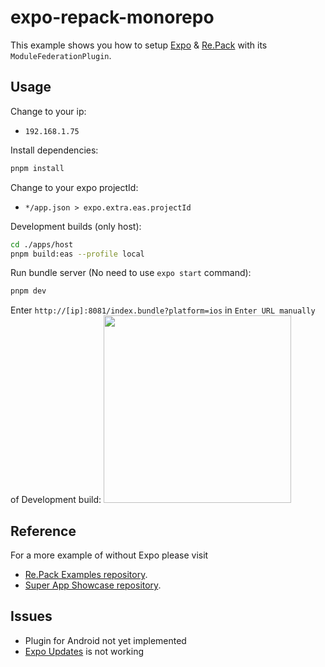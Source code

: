 # expo-repack-monorepo

This example shows you how to setup [Expo](https://github.com/expo/expo) & [Re.Pack](https://github.com/callstack/repack) with its `ModuleFederationPlugin`.


## Usage

Change to your ip:
- `192.168.1.75`

Install dependencies:

```bash
pnpm install
```

Change to your expo projectId:
- `*/app.json > expo.extra.eas.projectId`

Development builds (only host):

```bash
cd ./apps/host
pnpm build:eas --profile local
```

Run bundle server (No need to use `expo start` command):

```bash
pnpm dev
```

Enter `http://[ip]:8081/index.bundle?platform=ios` in `Enter URL manually` of Development build:
<img src = "https://github.com/outsung/expo-repack-monorepo/assets/40460655/42f9851e-5bc5-45f5-85dc-2d78bdea7f83" width="300" />

## Reference

For a more example of without Expo please visit 
- [Re.Pack Examples repository](https://github.com/callstack/repack-examples).
- [Super App Showcase repository](https://github.com/callstack/super-app-showcase). 


## Issues
- Plugin for Android not yet implemented
- [Expo Updates](https://docs.expo.dev/versions/latest/sdk/updates/) is not working


